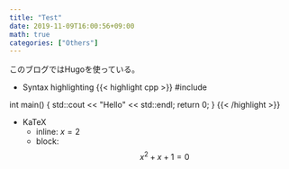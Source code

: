 ```yaml
---
title: "Test"
date: 2019-11-09T16:00:56+09:00
math: true
categories: ["Others"]
---
```


このブログではHugoを使っている。

- Syntax highlighting
{{< highlight cpp >}}
#include <iostream>

int main()
{
  std::cout << "Hello" << std::endl;
  return 0;
}
{{< /highlight >}}

- KaTeX
  - inline: $x = 2$
  - block:
$$
x^2 + x + 1 = 0
$$
